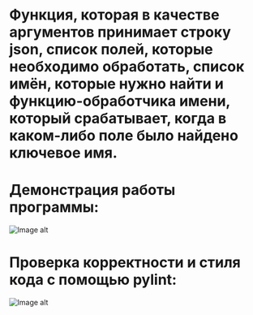 # Функция, которая в качестве аргументов принимает строку json, список полей, которые необходимо обработать, список имён, которые нужно найти и функцию-обработчика имени, который срабатывает, когда в каком-либо поле было найдено ключевое имя.

# Демонстрация работы программы:
![Image alt](https://github.com/VetaShine/OOPch/blob/main/2.png)

# Проверка корректности и стиля кода с помощью pylint:
![Image alt](https://github.com/VetaShine/OOPch/blob/main/1.png)
